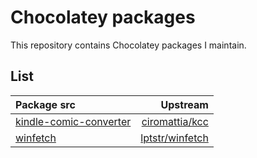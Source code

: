 # Chocolatey packages
This repository contains Chocolatey packages I maintain.
## List
| Package src | Upstream |
|:------------- |-------------:|
| [kindle-comic-converter](kindle-comic-converter/) | [ciromattia/kcc](https://github.com/ciromattia/kcc) |
| [winfetch](winfetch/) | [lptstr/winfetch](https://github.com/lptstr/winfetch) |